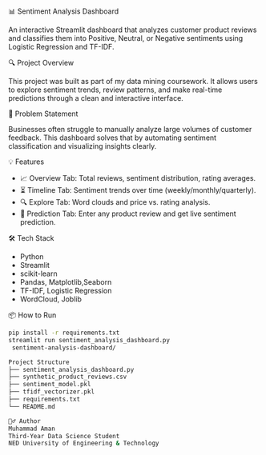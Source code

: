  📊 Sentiment Analysis Dashboard

An interactive Streamlit dashboard that analyzes customer product reviews and classifies them into Positive, Neutral, or Negative sentiments using Logistic Regression and TF-IDF.



 🔍 Project Overview

This project was built as part of my data mining coursework. It allows users to explore sentiment trends, review patterns, and make real-time predictions through a clean and interactive interface.



 🎯 Problem Statement

Businesses often struggle to manually analyze large volumes of customer feedback. This dashboard solves that by automating sentiment classification and visualizing insights clearly.



 💡 Features

- 📈 Overview Tab: Total reviews, sentiment distribution, rating averages.
- ⏳ Timeline Tab: Sentiment trends over time (weekly/monthly/quarterly).
- 🔍 Explore Tab: Word clouds and price vs. rating analysis.
- 🤖 Prediction Tab: Enter any product review and get live sentiment prediction.



 🛠 Tech Stack

- Python
- Streamlit
- scikit-learn
- Pandas, Matplotlib,Seaborn
- TF-IDF, Logistic Regression
- WordCloud, Joblib


📦 How to Run

```bash
pip install -r requirements.txt
streamlit run sentiment_analysis_dashboard.py
 sentiment-analysis-dashboard/

Project Structure
├── sentiment_analysis_dashboard.py
├── synthetic_product_reviews.csv
├── sentiment_model.pkl
├── tfidf_vectorizer.pkl
├── requirements.txt
└── README.md

🙋‍♂️ Author
Muhammad Aman
Third-Year Data Science Student
NED University of Engineering & Technology


